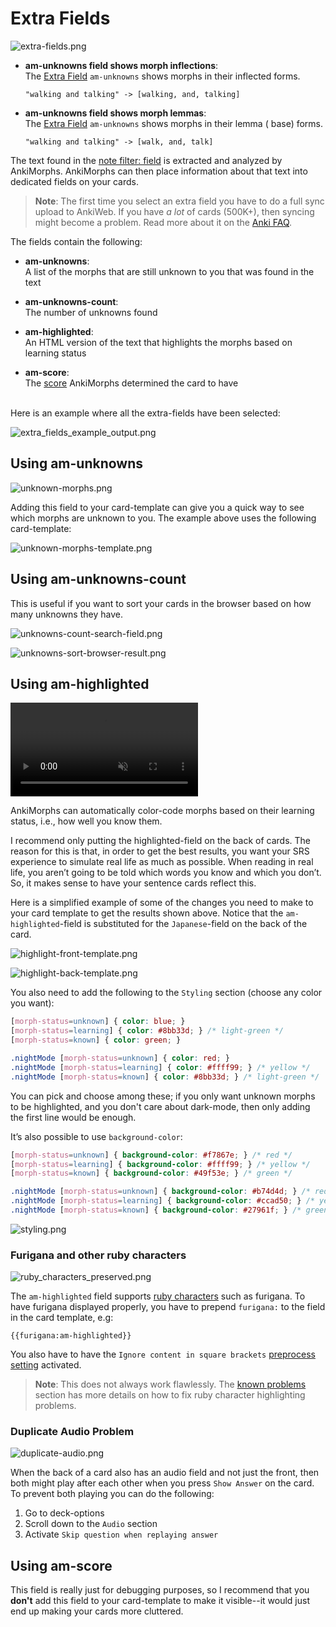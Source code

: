 # Extra Fields

![extra-fields.png](../../../img/extra-fields.png)

* **am-unknowns field shows morph inflections**:  
  The [Extra Field](../../setup/settings/extra-fields.md#using-am-unknowns) `am-unknowns` shows morphs in their
  inflected forms.
   ``` text
  "walking and talking" -> [walking, and, talking]
   ```
* **am-unknowns field shows morph lemmas**:  
  The [Extra Field](../../setup/settings/extra-fields.md#using-am-unknowns) `am-unknowns` shows morphs in their lemma (
  base) forms.
  ``` text
  "walking and talking" -> [walk, and, talk]
  ```

The text found in the [note filter: field](../settings/note-filter.md#field) is extracted and analyzed by AnkiMorphs.
AnkiMorphs can then place
information about that text into dedicated fields on your cards.

> **Note**: The first time you select an extra field you have to do a full sync upload to AnkiWeb. If you have _a lot_
> of cards (500K+), then syncing might become a problem. Read more about it on
> the [Anki FAQ](https://faqs.ankiweb.net/are-there-limits-on-file-sizes-on-ankiweb.html).

The fields contain the following:

- **am-unknowns**:  
  A list of the morphs that are still unknown to you that was found in the text

- **am-unknowns-count**:  
  The number of unknowns found
- **am-highlighted**:  
  An HTML version of the text that highlights the morphs based on learning status
- **am-score**:  
  The [score](../../usage/recalc.md#scoring-algorithm) AnkiMorphs determined the card to have

<br>
Here is an example where all the extra-fields have been selected:

![extra_fields_example_output.png](../../../img/extra_fields_example_output.png)

## Using am-unknowns

![unknown-morphs.png](../../../img/unknown-morphs.png)

Adding this field to your card-template can give you a quick way to see which morphs are unknown to you. The example
above uses the following card-template:

![unknown-morphs-template.png](../../../img/unknown-morphs-template.png)

## Using am-unknowns-count

This is useful if you want to sort your cards in the browser based on how many unknowns they have.

![unknowns-count-search-field.png](../../../img/unknowns-count-search-field.png)

![unknowns-sort-browser-result.png](../../../img/unknowns-sort-browser-result.png)

## Using am-highlighted

<video autoplay loop muted controls>
    <source src="../../../img/highlighting.mp4" type="video/mp4">
</video>

AnkiMorphs can automatically color-code morphs based on their learning status, i.e., how well you know them.

I recommend only putting the highlighted-field on the back of cards. The reason for this is that, in order to get the
best
results, you want your SRS experience to simulate real life as much as possible. When reading in real life, you aren’t
going to be told which words you know and which you don’t. So, it makes sense to have your sentence cards reflect this.

Here is a simplified example of some of the changes you need to make to your card template to get the results shown
above. Notice that the `am-highlighted`-field is substituted for the `Japanese`-field on the back of the card.

![highlight-front-template.png](../../../img/highlight-front-template.png)

![highlight-back-template.png](../../../img/highlight-back-template.png)

You also need to add the following to the `Styling` section (choose any color you want):

``` css
[morph-status=unknown] { color: blue; }
[morph-status=learning] { color: #8bb33d; } /* light-green */
[morph-status=known] { color: green; }

.nightMode [morph-status=unknown] { color: red; } 
.nightMode [morph-status=learning] { color: #ffff99; } /* yellow */
.nightMode [morph-status=known] { color: #8bb33d; } /* light-green */
```

You can pick and choose among these; if you only want unknown morphs to be highlighted, and you don't care about
dark-mode, then only adding the first line would be enough.

It’s also possible to use `background-color`:

``` css
[morph-status=unknown] { background-color: #f7867e; } /* red */
[morph-status=learning] { background-color: #ffff99; } /* yellow */
[morph-status=known] { background-color: #49f53e; } /* green */

.nightMode [morph-status=unknown] { background-color: #b74d4d; } /* red */
.nightMode [morph-status=learning] { background-color: #ccad50; } /* yellow */
.nightMode [morph-status=known] { background-color: #27961f; } /* green */
```

![styling.png](../../../img/styling.png)

### Furigana and other ruby characters

![ruby_characters_preserved.png](../../../img/ruby_characters_preserved.png)

The `am-highlighted` field supports [ruby characters](https://docs.ankiweb.net/templates/fields.html#ruby-characters)
such as furigana. To have furigana displayed properly, you have to prepend `furigana:` to the field in the card
template, e.g:

``` text
{{furigana:am-highlighted}}
```

You also have to have the `Ignore content in square brackets` [preprocess setting](preprocess.md) activated.

> **Note**: This does not always work flawlessly. The [known problems](../../known-problems.md) section has more
details on how to fix ruby character highlighting problems.

### Duplicate Audio Problem

![duplicate-audio.png](../../../img/duplicate-audio.png)

When the back of a card also has an audio field and not just the front, then both might play after each other when you
press `Show Answer` on the card. To prevent both playing you can do the following:

1. Go to deck-options
2. Scroll down to the `Audio` section
3. Activate `Skip question when replaying answer`

## Using am-score

This field is really just for debugging purposes, so I recommend that you **don't** add this field to your card-template
to make it visible--it would just end up making your cards more cluttered.